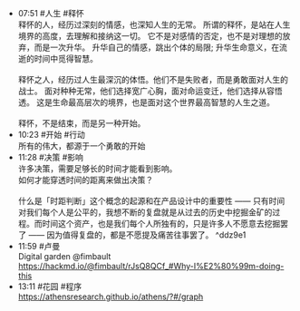 

- 07:51 #人生 #释怀<br>释怀的人，经历过深刻的情感，也深知人生的无常。 所谓的释怀，是站在人生境界的高度，去理解和接纳这一切。 它不是对感情的否定，也不是对理想的放弃，而是一次升华。 升华自己的情感，跳出个体的局限; 升华生命意义，在流逝的时间中觅得智慧。 <br><br>释怀之人，经历过人生最深沉的体悟。他们不是失败者，而是勇敢面对人生的战士。 面对种种无常，他们选择宽广心胸，面对命运变迁，他们选择从容悟透。 这是生命最高层次的境界，也是面对这个世界最高智慧的人生之道。 <br><br>释怀，不是结束，而是另一种开始。
- 10:23 #开始 #行动<br>所有的伟大，都源于一个勇敢的开始 
- 11:28 #决策 #影响<br>许多决策，需要足够长的时间才能看到影响。 <br>如何才能穿透时间的距离来做出决策？<br><br>什么是「时距判断」这个概念的起源和在产品设计中的重要性 —— 只有时间对我们每个人是公平的，我想不断的复盘就是从过去的历史中挖掘金矿的过程。而时间这个资产，也是我们每个人所独有的，只是许多人不愿意去挖掘罢了 —— 因为值得复盘的，都是不愿提及痛苦往事罢了。 ^ddz9e1
- 11:59 #卢曼<br>Digital garden @fimbault<br>https://hackmd.io/@fimbault/rJsQ8QCf_#Why-I%E2%80%99m-doing-this 
- 13:11 #花园 #程序<br>https://athensresearch.github.io/athens/?#/graph
